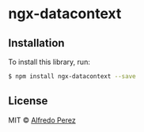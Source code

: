 # ngx-datacontext

## Installation

To install this library, run:

```bash
$ npm install ngx-datacontext --save
```

## License

MIT © [Alfredo Perez](mailto:alfredo.perez.q@gmail.com)
